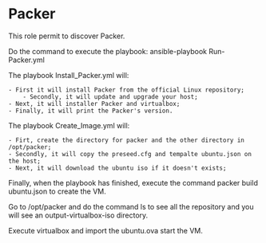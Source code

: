 # Packer

This role permit to discover Packer.

Do the command to execute the playbook: ansible-playbook Run-Packer.yml

The playbook Install_Packer.yml will:

	- First it will install Packer from the official Linux repository;
        - Secondly, it will update and upgrade your host;
	- Next, it will installer Packer and virtualbox;
	- Finally, it will print the Packer's version.

The playbook Create_Image.yml will:

	- Firt, create the directory for packer and the other directory in /opt/packer;
	- Secondly, it will copy the preseed.cfg and tempalte ubuntu.json on the host;
	- Next, it will download the ubuntu iso if it doesn't exists;

Finally, when the playbook has finished, execute the command packer build ubuntu.json to create the VM.

Go to /opt/packer and do the command ls to see all the repository and you will see an output-virtualbox-iso directory.

Execute virtualbox and import the ubuntu.ova start the VM.
